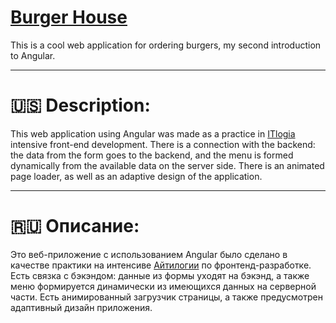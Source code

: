 # [**Burger House**](https://kacivan.github.io/burgers/)
This is a cool web application for ordering burgers, my second introduction to Angular.
____
# 🇺🇸 **Description:**
This web application using Angular was made as a practice in [ITlogia](https://itlogia.ru) intensive front-end development. There is a connection with the backend: the data from the form goes to the backend, and the menu is formed dynamically from the available data on the server side. There is an animated page loader, as well as an adaptive design of the application.
____
# 🇷🇺 **Описание:**
Это веб-приложение с использованием Angular было сделано в качестве практики на интенсиве [Айтилогии](https://itlogia.ru) по фронтенд-разработке. Есть связка с бэкэндом: данные из формы уходят на бэкэнд, а также меню формируется динамически из имеющихся данных на серверной части. Есть анимированный загрузчик страницы, а также предусмотрен адаптивный дизайн приложения.
